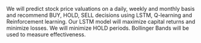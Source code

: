 We will predict stock price valuations on a daily, weekly and monthly basis and recommend BUY, HOLD, SELL decisions using LSTM, Q-learning and Reinforcement learning. Our LSTM model will maximize capital returns and minimize losses. We will minimize HOLD periods. Bollinger Bands will be used to measure effectiveness.
